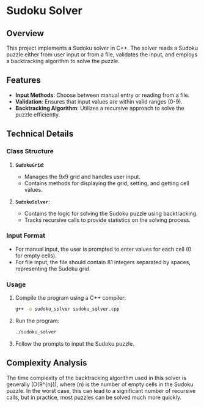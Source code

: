 # Sudoku Solver

## Overview

This project implements a Sudoku solver in C++. The solver reads a Sudoku puzzle either from user input or from a file, validates the input, and employs a backtracking algorithm to solve the puzzle.

## Features

- **Input Methods**: Choose between manual entry or reading from a file.
- **Validation**: Ensures that input values are within valid ranges (0-9).
- **Backtracking Algorithm**: Utilizes a recursive approach to solve the puzzle efficiently.

## Technical Details

### Class Structure

1. **`SudokuGrid`**:
   - Manages the 9x9 grid and handles user input.
   - Contains methods for displaying the grid, setting, and getting cell values.

2. **`SudokuSolver`**:
   - Contains the logic for solving the Sudoku puzzle using backtracking.
   - Tracks recursive calls to provide statistics on the solving process.

### Input Format

- For manual input, the user is prompted to enter values for each cell (0 for empty cells).
- For file input, the file should contain 81 integers separated by spaces, representing the Sudoku grid.

### Usage

1. Compile the program using a C++ compiler:
   ```bash
   g++ -o sudoku_solver sudoku_solver.cpp
   ```

2. Run the program:
   ```bash
   ./sudoku_solver
   ```

3. Follow the prompts to input the Sudoku puzzle.

## Complexity Analysis

The time complexity of the backtracking algorithm used in this solver is generally \(O(9^{n})\), where \(n\) is the number of empty cells in the Sudoku puzzle. In the worst case, this can lead to a significant number of recursive calls, but in practice, most puzzles can be solved much more quickly.
